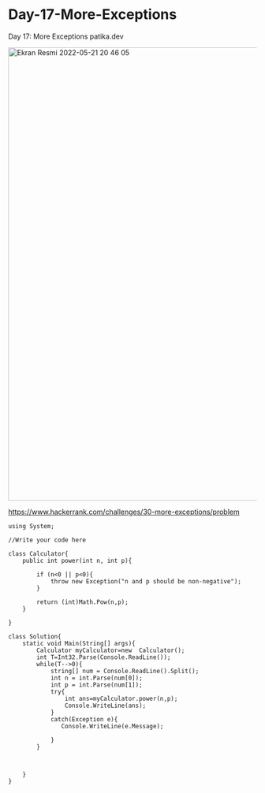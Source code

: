 # Day-17-More-Exceptions
Day 17: More Exceptions patika.dev


<img width="920" alt="Ekran Resmi 2022-05-21 20 46 05" src="https://user-images.githubusercontent.com/105243448/169663398-bb3e77b2-7164-461b-b5f4-86778e5e6deb.png">



https://www.hackerrank.com/challenges/30-more-exceptions/problem


```
using System;

//Write your code here

class Calculator{
    public int power(int n, int p){
        
        if (n<0 || p<0){
            throw new Exception("n and p should be non-negative");
        }
        
        return (int)Math.Pow(n,p);
    }
    
}

class Solution{
    static void Main(String[] args){
        Calculator myCalculator=new  Calculator();
        int T=Int32.Parse(Console.ReadLine());
        while(T-->0){
            string[] num = Console.ReadLine().Split();
            int n = int.Parse(num[0]);
            int p = int.Parse(num[1]); 
            try{
                int ans=myCalculator.power(n,p);
                Console.WriteLine(ans);
            }
            catch(Exception e){
               Console.WriteLine(e.Message);

            }
        }
        
        
        
    }
}

```
